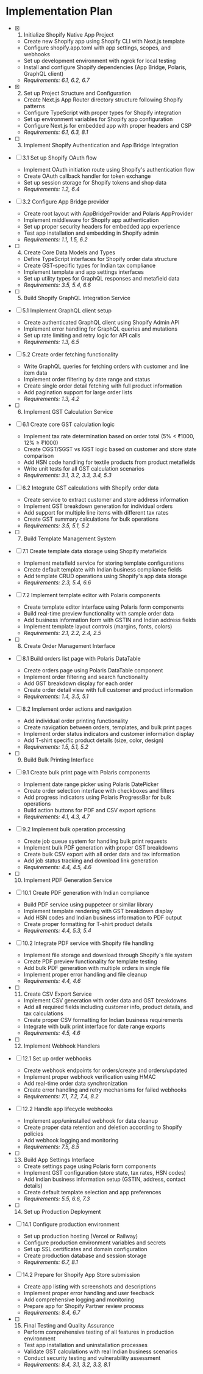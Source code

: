 # Implementation Plan

- [x] 1. Initialize Shopify Native App Project
  - Create new Shopify app using Shopify CLI with Next.js template
  - Configure shopify.app.toml with app settings, scopes, and webhooks
  - Set up development environment with ngrok for local testing
  - Install and configure Shopify dependencies (App Bridge, Polaris, GraphQL client)
  - _Requirements: 6.1, 6.2, 6.7_

- [x] 2. Set up Project Structure and Configuration
  - Create Next.js App Router directory structure following Shopify patterns
  - Configure TypeScript with proper types for Shopify integration
  - Set up environment variables for Shopify app configuration
  - Configure Next.js for embedded app with proper headers and CSP
  - _Requirements: 6.1, 6.3, 8.1_

- [ ] 3. Implement Shopify Authentication and App Bridge Integration
- [ ] 3.1 Set up Shopify OAuth flow
  - Implement OAuth initiation route using Shopify's authentication flow
  - Create OAuth callback handler for token exchange
  - Set up session storage for Shopify tokens and shop data
  - _Requirements: 1.2, 6.4_

- [ ] 3.2 Configure App Bridge provider
  - Create root layout with AppBridgeProvider and Polaris AppProvider
  - Implement middleware for Shopify app authentication
  - Set up proper security headers for embedded app experience
  - Test app installation and embedding in Shopify admin
  - _Requirements: 1.1, 1.5, 6.2_

- [ ] 4. Create Core Data Models and Types
  - Define TypeScript interfaces for Shopify order data structure
  - Create GST-specific types for Indian tax compliance
  - Implement template and app settings interfaces
  - Set up utility types for GraphQL responses and metafield data
  - _Requirements: 3.5, 5.4, 6.6_

- [ ] 5. Build Shopify GraphQL Integration Service
- [ ] 5.1 Implement GraphQL client setup
  - Create authenticated GraphQL client using Shopify Admin API
  - Implement error handling for GraphQL queries and mutations
  - Set up rate limiting and retry logic for API calls
  - _Requirements: 1.3, 6.5_

- [ ] 5.2 Create order fetching functionality
  - Write GraphQL queries for fetching orders with customer and line item data
  - Implement order filtering by date range and status
  - Create single order detail fetching with full product information
  - Add pagination support for large order lists
  - _Requirements: 1.3, 4.2_

- [ ] 6. Implement GST Calculation Service
- [ ] 6.1 Create core GST calculation logic
  - Implement tax rate determination based on order total (5% < ₹1000, 12% ≥ ₹1000)
  - Create CGST/SGST vs IGST logic based on customer and store state comparison
  - Add HSN code handling for textile products from product metafields
  - Write unit tests for all GST calculation scenarios
  - _Requirements: 3.1, 3.2, 3.3, 3.4, 5.3_

- [ ] 6.2 Integrate GST calculations with Shopify order data
  - Create service to extract customer and store address information
  - Implement GST breakdown generation for individual orders
  - Add support for multiple line items with different tax rates
  - Create GST summary calculations for bulk operations
  - _Requirements: 3.5, 5.1, 5.2_

- [ ] 7. Build Template Management System
- [ ] 7.1 Create template data storage using Shopify metafields
  - Implement metafield service for storing template configurations
  - Create default template with Indian business compliance fields
  - Add template CRUD operations using Shopify's app data storage
  - _Requirements: 2.3, 5.4, 6.6_

- [ ] 7.2 Implement template editor with Polaris components
  - Create template editor interface using Polaris form components
  - Build real-time preview functionality with sample order data
  - Add business information form with GSTIN and Indian address fields
  - Implement template layout controls (margins, fonts, colors)
  - _Requirements: 2.1, 2.2, 2.4, 2.5_

- [ ] 8. Create Order Management Interface
- [ ] 8.1 Build orders list page with Polaris DataTable
  - Create orders page using Polaris DataTable component
  - Implement order filtering and search functionality
  - Add GST breakdown display for each order
  - Create order detail view with full customer and product information
  - _Requirements: 1.4, 3.5, 5.1_

- [ ] 8.2 Implement order actions and navigation
  - Add individual order printing functionality
  - Create navigation between orders, templates, and bulk print pages
  - Implement order status indicators and customer information display
  - Add T-shirt specific product details (size, color, design)
  - _Requirements: 1.5, 5.1, 5.2_

- [ ] 9. Build Bulk Printing Interface
- [ ] 9.1 Create bulk print page with Polaris components
  - Implement date range picker using Polaris DatePicker
  - Create order selection interface with checkboxes and filters
  - Add progress indicators using Polaris ProgressBar for bulk operations
  - Build action buttons for PDF and CSV export options
  - _Requirements: 4.1, 4.3, 4.7_

- [ ] 9.2 Implement bulk operation processing
  - Create job queue system for handling bulk print requests
  - Implement bulk PDF generation with proper GST breakdowns
  - Create bulk CSV export with all order data and tax information
  - Add job status tracking and download link generation
  - _Requirements: 4.4, 4.5, 4.6_

- [ ] 10. Implement PDF Generation Service
- [ ] 10.1 Create PDF generation with Indian compliance
  - Build PDF service using puppeteer or similar library
  - Implement template rendering with GST breakdown display
  - Add HSN codes and Indian business information to PDF output
  - Create proper formatting for T-shirt product details
  - _Requirements: 4.4, 5.3, 5.4_

- [ ] 10.2 Integrate PDF service with Shopify file handling
  - Implement file storage and download through Shopify's file system
  - Create PDF preview functionality for template testing
  - Add bulk PDF generation with multiple orders in single file
  - Implement proper error handling and file cleanup
  - _Requirements: 4.4, 4.6_

- [ ] 11. Create CSV Export Service
  - Implement CSV generation with order data and GST breakdowns
  - Add all required fields including customer info, product details, and tax calculations
  - Create proper CSV formatting for Indian business requirements
  - Integrate with bulk print interface for date range exports
  - _Requirements: 4.5, 4.6_

- [ ] 12. Implement Webhook Handlers
- [ ] 12.1 Set up order webhooks
  - Create webhook endpoints for orders/create and orders/updated
  - Implement proper webhook verification using HMAC
  - Add real-time order data synchronization
  - Create error handling and retry mechanisms for failed webhooks
  - _Requirements: 7.1, 7.2, 7.4, 8.2_

- [ ] 12.2 Handle app lifecycle webhooks
  - Implement app/uninstalled webhook for data cleanup
  - Create proper data retention and deletion according to Shopify policies
  - Add webhook logging and monitoring
  - _Requirements: 7.5, 8.5_

- [ ] 13. Build App Settings Interface
  - Create settings page using Polaris form components
  - Implement GST configuration (store state, tax rates, HSN codes)
  - Add Indian business information setup (GSTIN, address, contact details)
  - Create default template selection and app preferences
  - _Requirements: 5.5, 6.6, 7.3_

- [ ] 14. Set up Production Deployment
- [ ] 14.1 Configure production environment
  - Set up production hosting (Vercel or Railway)
  - Configure production environment variables and secrets
  - Set up SSL certificates and domain configuration
  - Create production database and session storage
  - _Requirements: 6.7, 8.1_

- [ ] 14.2 Prepare for Shopify App Store submission
  - Create app listing with screenshots and descriptions
  - Implement proper error handling and user feedback
  - Add comprehensive logging and monitoring
  - Prepare app for Shopify Partner review process
  - _Requirements: 8.4, 6.7_

- [ ] 15. Final Testing and Quality Assurance
  - Perform comprehensive testing of all features in production environment
  - Test app installation and uninstallation processes
  - Validate GST calculations with real Indian business scenarios
  - Conduct security testing and vulnerability assessment
  - _Requirements: 8.4, 3.1, 3.2, 3.3, 8.1_